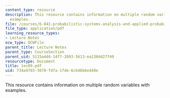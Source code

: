 ```yaml
---
content_type: resource
description: This resource contains information on multiple random variables with
  examples.
file: /courses/6-041-probabilistic-systems-analysis-and-applied-probability-spring-2006/734a97653078fdfa1fde6cb46b6e440e_lec09.pdf
file_type: application/pdf
learning_resource_types:
- Lecture Notes
ocw_type: OCWFile
parent_title: Lecture Notes
parent_type: CourseSection
parent_uid: 5115a4d4-14f7-2093-5613-ea130dd27f49
resourcetype: Document
title: lec09.pdf
uid: 734a9765-3078-fdfa-1fde-6cb46b6e440e
---
```

This resource contains information on multiple random variables with examples.

